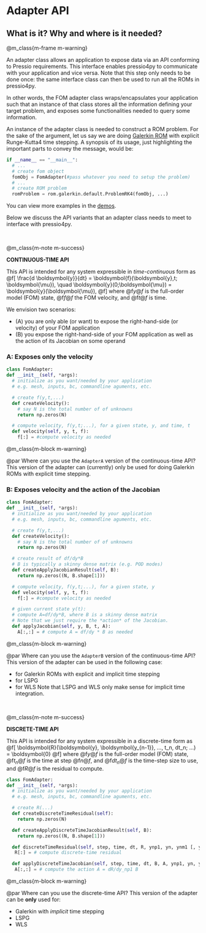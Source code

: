 
# Adapter API

## What is it? Why and where is it needed?

@m_class{m-frame m-warning}

An adapter class allows an application to expose data
via an API conforming to Pressio requirements.
This interface enables pressio4py to communicate with your application
and vice versa.
Note that this step only needs to be done once: the same interface
class can then be used to run all the ROMs in pressio4py.

In other words, the FOM adapter class wraps/encapsulates your
application such that an instance of that class stores all
the information defining your target problem,
and exposes some functionalities needed to query some information.
<!-- To use the functionalities in pressio, obviously there needs to be
a way to exchange data/information between pressio and your FOM application.
To do so, in pressio we leverage the idea of an *adapter class* as a layer
allowing to standardize the way pressio interfaces with any application.
Schematically, the flow of interfation is shown below:
@image html schem.svg width=65%
 -->

An instance of the adapter class is needed to construct a ROM problem.
For the sake of the argument, let us say we are doing
[Galerkin ROM](https://pressio.github.io/algos/galerkin/)
with explicit Runge-Kutta4 time stepping.
A synopsis of its usage, just highlighting the important parts to
convey the message, would be:
```py
if __name__ == "__main__":
  # ...
  # create fom object
  fomObj = FomAdapter(#pass whatever you need to setup the problem)
  # ...
  # create ROM problem
  romProblem = rom.galerkin.default.ProblemRK4(fomObj, ...)
```
You can view more examples in the [demos](./md_pages_demos_demo1.html).

Below we discuss the API variants that an adapter class needs
to meet to interface with pressio4py.

<br>

@m_class{m-note m-success}

**CONTINUOUS-TIME API**



This API is intended for any system expressible in *time-continuous* form as
@f[
\frac{d \boldsymbol{y}}{dt} =
\boldsymbol{f}(\boldsymbol{y},t; \boldsymbol{\mu}),
\quad \boldsymbol{y}(0;\boldsymbol{\mu}) = \boldsymbol{y}(\boldsymbol{\mu}),
@f]
where @f$y@f$ is the full-order model (FOM) state,
@f$f@f$ the FOM velocity, and @f$t@f$ is time.

We envision two scenarios:
* (A) you are only able (or want) to expose the right-hand-side (or velocity) of your FOM application
* (B) you expose the right-hand-side of your FOM application as well as
the action of its Jacobian on some operand

### A: Exposes only the velocity
```py
class FomAdapter:
def __init__(self, *args):
  # initialize as you want/needed by your application
  # e.g. mesh, inputs, bc, commandline aguments, etc.

  # create f(y,t,...)
  def createVelocity():
	# say N is the total number of of unknowns
	return np.zeros(N)

  # compute velocity, f(y,t;...), for a given state, y, and time, t
  def velocity(self, y, t, f):
    f[:] = #compute velocity as needed
```

@m_class{m-block m-warning}

@par Where can you use the `AdapterA` version of the continuous-time API?
This version of the adapter can (currently) only be used for
doing Galerkin ROMs with explicit time stepping.


### B: Exposes velocity and the action of the Jacobian
```py
class FomAdapter:
def __init__(self, *args):
  # initialize as you want/needed by your application
  # e.g. mesh, inputs, bc, commandline aguments, etc.

  # create f(y,t,...)
  def createVelocity():
	# say N is the total number of of unknowns
	return np.zeros(N)

  # create result of df/dy*B
  # B is typically a skinny dense matrix (e.g. POD modes)
  def createApplyJacobianResult(self, B):
    return np.zeros((N, B.shape[1]))

  # compute velocity, f(y,t;...), for a given state, y
  def velocity(self, y, t, f):
    f[:] = #compute velocity as needed

  # given current state y(t):
  # compute A=df/dy*B, where B is a skinny dense matrix
  # Note that we just require the *action* of the Jacobian.
  def applyJacobian(self, y, B, t, A):
    A[:,:] = # compute A = df/dy * B as needed
```

@m_class{m-block m-warning}

@par Where can you use the `AdapterB` version of the continuous-time API?
This version of the adapter can be used in the following case:
- for Galerkin ROMs with explicit and implicit time stepping
- for LSPG
- for WLS
Note that LSPG and WLS only make sense for implicit time integration.



<br>


@m_class{m-note m-success}

**DISCRETE-TIME API**


This API is intended for any system expressible in a discrete-time form as
@f[
\boldsymbol{R}(\boldsymbol{y}, \boldsymbol{y_{n-1}}, ..., t_n, dt_n; ...) = \boldsymbol{0}
@f]
where @f$y@f$ is the full-order model (FOM) state, @f$t_n@f$ is the time at step @f$n@f$,
and @f$dt_n@f$ is the time-step size to use, and @f$R@f$ is the residual to compute.

```py
class FomAdapter:
def __init__(self, *args):
  # initialize as you want/needed by your application
  # e.g. mesh, inputs, bc, commandline aguments, etc.

  # create R(...)
  def createDiscreteTimeResidual(self):
    return np.zeros(N)

  def createApplyDiscreteTimeJacobianResult(self, B):
	return np.zeros((N, B.shape[1]))

  def discreteTimeResidual(self, step, time, dt, R, ynp1, yn, ynm1 [, ynm2]):
   R[:] = # compute discrete-time residual

  def applyDiscreteTimeJacobian(self, step, time, dt, B, A, ynp1, yn, ynm1 [, ynm2]):
   A[:,:] = # compute the action A = dR/dy_np1 B
```

@m_class{m-block m-warning}

@par Where can you use the discrete-time API?
This version of the adapter can be **only** used for:
- Galerkin with *implicit* time stepping
- LSPG
- WLS



<!-- @m_class{m-block m-info} -->

<!-- @par Should one prefer the continuous-time or discrete-time API? -->
<!-- In general, we suggest users to always prefer the continuous-time API because it is more general. -->






<!-- # Learn how to interface your app -->

<!-- @m_class{m-block m-info} -->

<!-- @par -->
<!-- This page describes how to setup the interface enabling -->
<!-- pressio4py to communicate with your application. -->
<!-- Note that this step only needs to be done once: the same interface -->
<!-- class can then be used to run all the ROMs in pressio4py. -->
<!-- By the end, it should be clear our design choice and -->
<!-- how to setup this "glue code". -->


<!-- # Is pressio4py applicable to your problem and application? -->

<!-- Pressio targets any system expressible as a parameterized -->
<!-- system of ordinary differential equations (ODEs) as -->
<!-- @f[ -->
<!-- \frac{d \boldsymbol{y}}{dt} = -->
<!-- \boldsymbol{f}(\boldsymbol{y},t; \boldsymbol{\mu}), -->
<!-- \quad \boldsymbol{y}(0;\boldsymbol{\mu}) = \boldsymbol{y}(\boldsymbol{\mu}), -->
<!-- @f] -->
<!-- where @f$\boldsymbol{y}@f$ is the state, @f$\mu@f$ are parameters, -->
<!-- @f$t@f$ is time and @f$\boldsymbol{f}(\boldsymbol{y},t; \boldsymbol{\mu})@f$ -->
<!-- is referred to as "velocity" (or RHS). -->
<!-- If your problem can be expressed as the system of ODEs above, then you -->
<!-- can use and experiment with any of the ROM algorithms implemented in pressio4py. -->
<!-- Note that this is a *practical* assessment, in the sense that -->
<!-- it only states what class of problems pressio4py targets. -->
<!-- It does not guarantee that ROMs would work well for your problem. -->
<!-- But this is why you should try using presio4py to see if ROMs can -->
<!-- be useful for you! -->


<!-- @m_class{m-block m-success} -->

<!-- @par -->
<!-- This formulation is quite general and does not make any assumption -->
<!-- on its origin: it may be derived from the spatial -->
<!-- discretization (regardless of the discretization method) -->
<!-- of a PDE problem, or from naturally discrete systems (e.g., -->
<!-- molecular-dynamics problems). -->



<!-- # What glue code do you need on your end to use pressio4py? -->

<!-- pressio4py requires your application to expose the -->
<!-- "velocity" @f$\boldsymbol{f}(\boldsymbol{y},t; \boldsymbol{\mu})@f$ -->
<!-- and (optionally) the action of the -->
<!-- Jacobian matrix @f$\partial f/\partial y@f$. -->
<!-- This design choice pivots on the generality of the formulation above. -->
<!-- We remark that the *same* expressive model/API is being used/expected -->
<!-- by other well-established Python libraries, e.g., `scipy.ode`. -->

<!-- In practice, this can be done by writing an adapter class -->
<!-- for your full-order model (FOM) that meets the -->
<!-- API required by pressio4py as follows: -->
<!-- ```py -->
<!-- class FomAdapter: -->
<!--   def __init__(self, *args): -->
<!--     # initialize as you want/needed by your application -->
<!-- 	# e.g. mesh, inputs, bc, commandline aguments, etc. -->

<!--   # compute velocity, f(y,t;...), for a given state, y -->
<!--   def velocity(self, y, t, f): -->
<!-- 	f[:] = #compute velocity as needed -->

<!--   # given current state y(t): -->
<!--   # compute A=df/dy*B, where B is a skinny dense matrix -->
<!--   # Note that we just require the *action* of the Jacobian. -->
<!--   def applyJacobian(self, y, B, t, A): -->
<!--     A[:,:] = # compute df/dy * B -->

<!--   # create f(y,t,...) -->
<!--   def createVelocity(): -->
<!-- 	return np.zeros(N) # say N is the total number of of unknowns -->

<!--   # create result of df/dy*B, B is typically a skinny dense matrix -->
<!--   def createApplyJacobianResult(self, B): -->
<!-- 	return np.zeros_like(B) -->
<!-- ``` -->

<!-- In simple words, the FomAdapter class wraps/encapsulates your -->
<!-- application, stores all the information defining your problem -->
<!-- and exposes some functionalities needed to query some information. -->

<!-- @m_class{m-block m-info} -->

<!-- @par -->
<!-- The `applyJacobian` method is needed when you do implicit time integration. -->
<!-- For explicit time stepping you only need the velocity. -->
